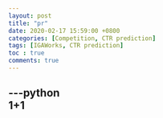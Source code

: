 ```yaml
---
layout: post
title: "pr"
date: 2020-02-17 15:59:00 +0800
categories: [Competition, CTR prediction]
tags: [IGAWorks, CTR prediction]
toc : true
comments: true
---
```


---python  
1+1
---
